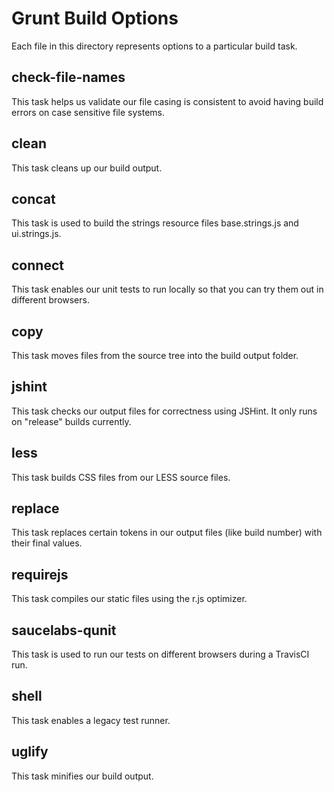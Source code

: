 # Grunt Build Options

Each file in this directory represents options to a particular build task.


## check-file-names

This task helps us validate our file casing is consistent to avoid having build errors on case sensitive file systems.

## clean

This task cleans up our build output.

## concat

This task is used to build the strings resource files base.strings.js and ui.strings.js.

## connect

This task enables our unit tests to run locally so that you can try them out in different browsers.

## copy

This task moves files from the source tree into the build output folder.

## jshint

This task checks our output files for correctness using JSHint. It only runs on "release" builds currently.

## less

This task builds CSS files from our LESS source files.

## replace

This task replaces certain tokens in our output files (like build number) with their final values.

## requirejs

This task compiles our static files using the r.js optimizer. 

## saucelabs-qunit

This task is used to run our tests on different browsers during a TravisCI run.

## shell

This task enables a legacy test runner.

## uglify

This task minifies our build output.